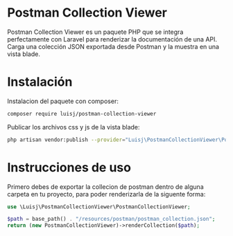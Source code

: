 # Postman Collection Viewer
Postman Collection Viewer es un paquete PHP que se integra perfectamente con Laravel para renderizar la documentación de una API. Carga una colección JSON exportada desde Postman y la muestra en una vista blade.

# Instalación
Instalacion del paquete con composer:
```bash
composer require luisj/postman-collection-viewer
```
Publicar los archivos css y js de la vista blade:
```bash
php artisan vendor:publish --provider="Luisj\PostmanCollectionViewer\PostmanCollectionViewerServiceProvider" --tag=public
```

# Instrucciones de uso
Primero debes de exportar la collecion de postman dentro de alguna carpeta en tu proyecto, para poder renderizarla de la siguente forma:
```php
use \Luisj\PostmanCollectionViewer\PostmanCollectionViewer;

$path = base_path() . "/resources/postman/postman_collection.json";
return (new PostmanCollectionViewer)->renderCollection($path);
```

